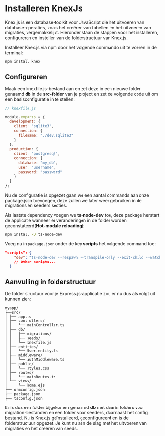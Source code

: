 # Installeren KnexJs

Knex.js is een database-toolkit voor JavaScript die het uitvoeren van database-operaties, zoals het creëren van tabellen en het uitvoeren van migraties, vergemakkelijkt. Hieronder staan de stappen voor het installeren, configureren en instellen van de folderstructuur van Knex.js.

Installeer Knex.js via npm door het volgende commando uit te voeren in de terminal:

```bash
npm install knex
```

## Configureren

Maak een knexfile.js-bestand aan en zet deze in een nieuwe folder genaamd **db**  in de **src-folder** van je project en zet de volgende code uit om een basisconfiguratie in te stellen:

```javascript
// knexfile.js

module.exports = {
  development: {
    client: "sqlite3",
    connection: {
      filename: "./dev.sqlite3"
    }
  },
  production: {
    client: "postgresql",
    connection: {
      database: "my_db",
      user: "username",
      password: "password"
    }
  }
};
```

Nu de configuratie is opgezet gaan we een aantal commands aan onze package.json toevoegen, deze zullen we later weer gebruiken in de migrations en seeders secties.

Als laatste dependency voegen we **ts-node-dev** toe, deze package herstart de applicatie wanneer er veranderingen in de folder worden geconstateerd(**Hot-module reloading**):

```bash
npm install -D ts-node-dev
```

Voeg nu in `package.json` onder de key **scripts** het volgende command toe:

```json
"scripts": {
    "dev": "ts-node-dev --respawn --transpile-only --exit-child --watch src src/app.ts",
    // Other scripts...
  }
```



## Aanvulling in folderstructuur 

De folder structuur voor je Express.js-applicatie zou er nu dus als volgt uit kunnen zien:

```
myapp/
├──src/
│ ├── app.ts
│ ├── controllers/
│ │   └── mainController.ts
│ ├── db/
│ │   ├── migrations/
│ │   ├── seeds/
│ │   └── knexfile.js
│ ├── entities/
│ │   └── User.entity.ts
│ ├── middleware/
│ │   └── authMiddleware.ts
│ ├── public/
│ │   └── styles.css
│ ├── routes/
│ │   └── mainRoutes.ts
│ └── views/
│     └── home.ejs
├── ormconfig.json
├── package.json
├── tsconfig.json
```

Er is dus een folder bijgekomen genaamd **db** met daarin folders voor migration-bestanden en een folder voor seeders, daarnaast het config bestand.
Nu is Knex.js geïnstalleerd, geconfigureerd en is de folderstructuur opgezet. Je kunt nu aan de slag met het uitvoeren van migraties en het creëren van seeds.




